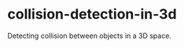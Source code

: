 collision-detection-in-3d
=========================

Detecting collision between objects in a 3D space.

